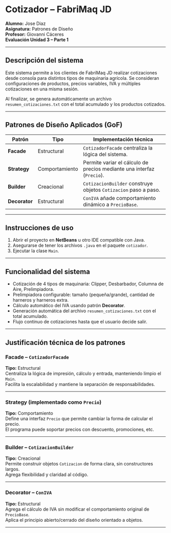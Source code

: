 # Cotizador – FabriMaq JD

**Alumno:** Jose Diaz  
**Asignatura:** Patrones de Diseño  
**Profesor:** Giovanni Cáceres  
**Evaluación Unidad 3 – Parte 1**

---

## Descripción del sistema

Este sistema permite a los clientes de FabriMaq JD realizar cotizaciones desde consola para distintos tipos de maquinaria agrícola. Se consideran configuraciones de productos, precios variables, IVA y múltiples cotizaciones en una misma sesión.

Al finalizar, se genera automáticamente un archivo `resumen_cotizaciones.txt` con el total acumulado y los productos cotizados.

---

## Patrones de Diseño Aplicados (GoF)

| Patrón         | Tipo           | Implementación técnica |
|----------------|----------------|-------------------------|
| **Facade**     | Estructural    | `CotizadorFacade` centraliza la lógica del sistema. |
| **Strategy**   | Comportamiento | Permite variar el cálculo de precios mediante una interfaz (`Precio`). |
| **Builder**    | Creacional     | `CotizacionBuilder` construye objetos `Cotizacion` paso a paso. |
| **Decorator**  | Estructural    | `ConIVA` añade comportamiento dinámico a `PrecioBase`. |

---

## Instrucciones de uso

1. Abrir el proyecto en **NetBeans** u otro IDE compatible con Java.
2. Asegurarse de tener los archivos `.java` en el paquete `cotizador`.
3. Ejecutar la clase `Main`.

---

## Funcionalidad del sistema

- Cotización de 4 tipos de maquinaria: Clipper, Desbarbador, Columna de Aire, Prelimpiadora.
- Prelimpiadora configurable: tamaño (pequeña/grande), cantidad de harneros y harneros extra.
- Cálculo automático del IVA usando patrón **Decorator**.
- Generación automática del archivo `resumen_cotizaciones.txt` con el total acumulado.
- Flujo continuo de cotizaciones hasta que el usuario decide salir.

---

## Justificación técnica de los patrones

### Facade – `CotizadorFacade`
**Tipo:** Estructural  
Centraliza la lógica de impresión, cálculo y entrada, manteniendo limpio el `Main`.  
Facilita la escalabilidad y mantiene la separación de responsabilidades.

---

### Strategy (implementado como `Precio`)
**Tipo:** Comportamiento  
Define una interfaz `Precio` que permite cambiar la forma de calcular el precio.  
El programa puede soportar precios con descuento, promociones, etc.

---

### Builder – `CotizacionBuilder`
**Tipo:** Creacional  
Permite construir objetos `Cotizacion` de forma clara, sin constructores largos.  
Agrega flexibilidad y claridad al código.

---

### Decorator – `ConIVA`
**Tipo:** Estructural  
Agrega el cálculo de IVA sin modificar el comportamiento original de `PrecioBase`.  
Aplica el principio abierto/cerrado del diseño orientado a objetos.

---
